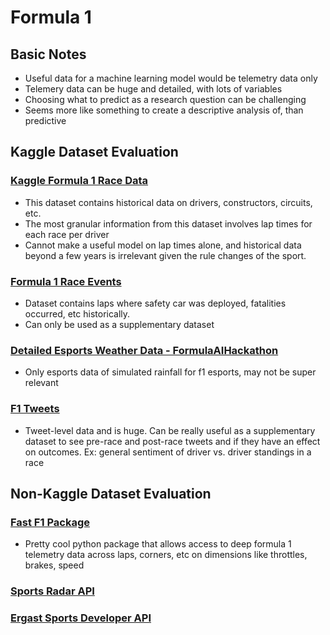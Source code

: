 # Formula 1

## Basic Notes
* Useful data for a machine learning model would be telemetry data only
* Telemery data can be huge and detailed, with lots of variables
* Choosing what to predict as a research question can be challenging
* Seems more like something to create a descriptive analysis of, than predictive

## Kaggle Dataset Evaluation

### [Kaggle Formula 1 Race Data](https://www.kaggle.com/datasets/cbhavik/formula-1-ml-classifier)

* This dataset contains historical data on drivers, constructors, circuits, etc.
* The most granular information from this dataset involves lap times for each race per driver
* Cannot make a useful model on lap times alone, and historical data beyond a few years is irrelevant given the rule changes of the sport.

### [Formula 1 Race Events](https://www.kaggle.com/datasets/jtrotman/formula-1-race-events)

* Dataset contains laps where safety car was deployed, fatalities occurred, etc  historically.
* Can only be used as a supplementary dataset

### [Detailed Esports Weather Data - FormulaAIHackathon](https://www.kaggle.com/datasets/oracledevrel/formulaaihackathon2022)

* Only esports data of simulated rainfall for f1 esports, may not be super relevant

### [F1 Tweets](https://www.kaggle.com/datasets/kaushiksuresh147/formula-1-trending-tweets)

* Tweet-level data and is huge. Can be really useful as a supplementary dataset to see pre-race and post-race tweets and if they have an effect on outcomes. Ex: general sentiment of driver vs. driver standings in a race

## Non-Kaggle Dataset Evaluation

### [Fast F1 Package]()

* Pretty cool python package that allows access to deep formula 1 telemetry data across laps, corners, etc on dimensions like throttles, brakes, speed

### [Sports Radar API](https://developer.sportradar.com/docs/read/racing/Formula_1_v2#formula-1-api-overview)

### [Ergast Sports Developer API](https://ergast.com/mrd/)
